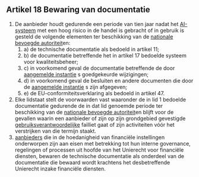 ## Artikel 18 Bewaring van documentatie

1. De aanbieder houdt gedurende een periode van tien jaar nadat het [AI-systeem](a3.md#^ai-systeem) met een hoog risico in de handel is gebracht of in gebruik is gesteld de volgende elementen ter beschikking van de [nationale bevoegde autoriteit](a3.md#^natbau)en:
   1. a) de technische documentatie als bedoeld in artikel 11;
   2. b) de documentatie betreffende het in artikel 17 bedoelde systeem voor kwaliteitsbeheer;
   3. c) in voorkomend geval de documentatie betreffende de door [aangemelde instantie](a3.md#^aanins) s goedgekeurde wijzigingen;
   4. d) in voorkomend geval de besluiten en andere documenten die door de [aangemelde instantie](a3.md#^aanins) s zijn afgegeven;
   5. e) de EU-conformiteitsverklaring als bedoeld in artikel 47.
2. Elke lidstaat stelt de voorwaarden vast waaronder de in lid 1 bedoelde documentatie gedurende de in dat lid genoemde periode ter beschikking van de [nationale bevoegde autoriteit](a3.md#^natbau)en blijft voor de gevallen waarin een aanbieder of zijn op zijn grondgebied gevestigde [gebruiksverantwoordelijke](a3.md#^gemachtigde) failliet gaat of zijn activiteiten vóór het verstrijken van die termijn staakt.
3. [aanbieders](a3.md#^aanbieder) die in de hoedanigheid van financiële instellingen onderworpen zijn aan eisen met betrekking tot hun interne governance, regelingen of processen uit hoofde van het Unierecht voor financiële diensten, bewaren de technische documentatie als onderdeel van de documentatie die bewaard wordt krachtens het desbetreffende Unierecht inzake financiële diensten.
